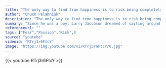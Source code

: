 ```yaml
---
title: "The only way to find true happiness is to risk being completely cut open."
author: "Chuck Palahniuk"
description: "The only way to find true happiness is to risk being completely cut open. - Chuck Palahniuk quotes from GetInspired365.com"
summary: "Since he was a boy, Larry Jacobson dreamed of sailing around the world. He's one of the few who have actually completed such an daunting journey. During the odyssey he learned how to deal with fear--lots of it. After six years, 40,000 miles and 40 countries, he discovered that passion for making his dream come true enabled him to overcome any of his fears."
referenceurl: ""
tags: ["Fear","Passion","Risk",]
source: "youtube"
videoid: "RTrj3r6FtcY"
image: "https://img.youtube.com/vi/RTrj3r6FtcY/0.jpg"
---
```


{{< youtube RTrj3r6FtcY >}}
